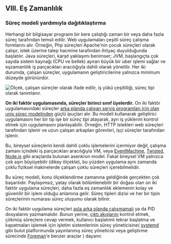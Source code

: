 ## VIII. Eş Zamanlılık
### Süreç modeli yardımıyla dağıtıklaştırma

Herhangi bir bilgisayar programı bir kere çalıştığı zaman bir veya daha fazla süreç tarafından temsil edilir. Web uygulamaları çeşitli süreç çalışma formlarını alır. Örneğin, Php süreçleri Apache'nin çocuk süreçleri olarak çalışır, istek üzerine talep hacmine tarafından ihtiyaç duyulduğunda başlatılır. Java süreçleri, karşıt yaklaşımı benimser; JVM, başlangıçta çok sayıda sistem kaynağı (CPU ve bellek) ayıran büyük bir uber işlemi sağlar ve eşzamanlılık iş parçacıkları aracılığıyla dahili olarak yönetilir. Her iki durumda, çalışan süreçler, uygulamanın geliştiricilerine yalnızca minimum düzeyde görünürdür.

![Ölçek, çalışan süreçler olarak ifade edilir, iş yükü çeşitliliği, süreç tipi olarak tanımlanır.](/images/process-types.png)

**On iki faktör uygulamasında, süreçler birinci sınıf üyelerdir.** On iki faktör uygulamasındaki süreçler [arka planda çalışan servis programları için olan unix süreç modelinden](https://adam.herokuapp.com/past/2011/5/9/applying_the_unix_process_model_to_web_apps/) güçlü ipuçları alır. Bu modeli kullanarak geliştirici uygulamasını her bir tip işe bir *süreç tipi* atayarak, ayrı iş yüklerini kontrol etmek için uygulamasını planlayabilir. Örneğin, HTTP istekleri web süreçleri tarafından işlenir ve uzun çalışan arkaplan görevleri, işçi süreçler tarafından işlenir.

Bu, bireysel süreçlerin kendi dahili çoklu işlemelerini içermiyor değil, çalışma zamanı içindeki iş parçacıkları aracılığıyla VM, veya [EventMachine](https://github.com/eventmachine/eventmachine), [Twisted](http://twistedmatrix.com/trac/), [Node.js](http://nodejs.org/) gibi araçlarda bulunan asenkron model. Fakat bireysel VM yalnızca çok aşırı büyüyebilir (dikey ölçekte), bu yüzden uygulama aynı zamanda çoklu fiziksel makinelerde çalışan çoklu süreçleri içerebilmelidir.

Bu süreç modeli, konu ölçeklendirme zamanına geldiğinde gerçekten çok başarılıdır. Paylaşımsız, yatay olarak bölümlenebilir bir doğası olan on iki faktör uygulama süreçleri, daha fazla eş zamanlılık eklemenin kolay ve güvenilir bir işlem olduğu anlamına gelir. Süreç tipleri dizisi ve her bir tipin süreçlerinin numarası *süreç oluşumu* olarak bilinir.

On iki faktör uygulama süreçleri [asla arka planda çalışmamalı](http://dustin.github.com/2010/02/28/running-processes.html) ya da PID dosyalarını yazmamalıdır. Bunun yerine, [çıktı akışlarını](./logs) kontrol etmek, çökmüş süreçlere cevap vermek, kullanıcı başlatımlı tekrar başlatma ve kapatmaları işlemek için işletim sistemlerinin süreç yöneticisine( [systemd](https://www.freedesktop.org/wiki/Software/systemd/) gibi bulut platformunda yayınlanmış süreç yöneticisi veya geliştirme sürecinde [Foreman](http://blog.daviddollar.org/2011/05/06/introducing-foreman.html)'e benzer araçlar ) dayanır.
